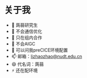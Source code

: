 # 关于我


- 🔭 蒟蒻研究生
- 🌱 不会通信优化
- 👯 只在组内合作
- 🤔 不会AIGC
- 💬 可以问我preCICE环境配置
- 📫 邮箱：lizhaozhao@nudt.edu.cn
- 😄 代名词：蒟蒻
- ⚡ 还在配环境

